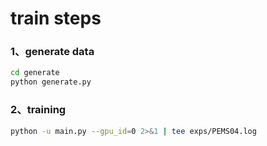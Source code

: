 # train steps

### 1、generate data

```bash
cd generate
python generate.py
```

### 2、training

```bash
python -u main.py --gpu_id=0 2>&1 | tee exps/PEMS04.log
```

